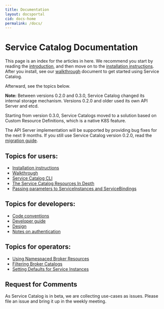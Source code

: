 ```yaml
---
title: Documentation
layout: docsportal
cid: docs-home
permalink: /docs/
---
```


# Service Catalog Documentation

This page is an index for the articles in here. We recommend you start by reading the 
[introduction](./concepts/index.md#introduction), and then move on to the 
[installation instructions](./install.md). After you install, see our
[walkthrough](./walkthrough.md) document to get started using Service Catalog.

Afterward, see the topics below.

**Note:** Between versions 0.2.0 and 0.3.0, Service Catalog changed its internal storage mechanism.
Versions 0.2.0 and older used its own API Server and etcd. 

Starting from version 0.3.0, Service Catalogs moved to a solution based on Custom Resource Definitions, which is a native K8S feature.

The API Server implementation will be supported by providing bug fixes for the next 9 months.
If you still use Service Catalog version 0.2.0, read the [migration guide](./migration-apiserver-to-crds.md).

## Topics for users:

- [Installation instructions](install.md)
- [Walkthrough](walkthrough.md)
- [Service Catalog CLI](cli.md)
- [The Service Catalog Resources In Depth](./resources.md)
- [Passing parameters to ServiceInstances and ServiceBindings](parameters.md)

## Topics for developers:

- [Code conventions](./code-standards.md)
- [Developer guide](./devguide.md)
- [Design](./design.md)
- [Notes on authentication](./auth.md)

## Topics for operators:

- [Using Namespaced Broker Resources](./namespaced-broker-resources.md)
- [Filtering Broker Catalogs](./catalog-restrictions.md)
- [Setting Defaults for Service Instances](./service-plan-defaults.md)

## Request for Comments

As Service Catalog is in beta, we are collecting use-cases as issues.
Please file an issue and bring it up in the weekly meeting.
